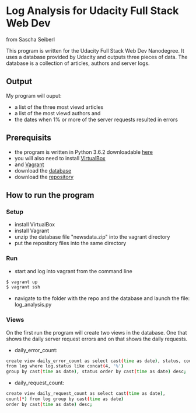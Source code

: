 # Log Analysis for Udacity Full Stack Web Dev
from Sascha Seiberl

This program is written for the Udacity Full Stack Web Dev Nanodegree. It uses
a database provided by Udacity and outputs three pieces of data. The database is a
collection of articles, authors and server logs.

## Output
My program will ouput:
- a list of the three most viewd articles
- a list of the most viewd authors and
- the dates when 1% or more of the server requests resulted in errors

## Prerequisits
- the program is written in Python 3.6.2 downloadable [here](https://www.python.org/downloads/)
- you will also need to install [VirtualBox](https://www.virtualbox.org/wiki/Downloads)
- and [Vagrant](https://www.vagrantup.com/downloads.html)
- download the [database](https://d17h27t6h515a5.cloudfront.net/topher/2016/August/57b5f748_newsdata/newsdata.zip)
- download the [repository](https://github.com/SaschaSei/log_analysis_udacity.git)

## How to run the program

### Setup
- install VirtualBox
- install Vagrant
- unzip the database file "newsdata.zip" into the vagrant directory
- put the repository files into the same directory

### Run
- start and log into vagrant from the command line
```sh
$ vagrant up
$ vagrant ssh
```
- navigate to the folder with the repo and the database and launch the file:
log_analysis.py

### Views
On the first run the program will create two views in the database.
One that shows the daily server request errors and on that shows the daily requests.
- daily_error_count:
```sh
create view daily_error_count as select cast(time as date), status, count(*)
from log where log.status like concat(4, '%')
group by cast(time as date), status order by cast(time as date) desc;
```

- daily_request_count:
```sh
create view daily_request_count as select cast(time as date),
count(*) from log group by cast(time as date)
order by cast(time as date) desc;
```
